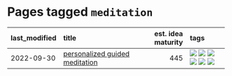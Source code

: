 # Pages tagged `meditation`

|last_modified|title|est. idea maturity|tags
|:---|:---|---:|:---|
|2022-09-30|[personalized guided meditation](../personalized-guided-meditation.md)|445|[![](https://img.shields.io/badge/tag-carp-8344b1)](../tags/carp.md) [![](https://img.shields.io/badge/tag-dataset-f05668)](../tags/dataset.md) [![](https://img.shields.io/badge/tag-experimental-af803c)](../tags/experimental.md) [![](https://img.shields.io/badge/tag-meditation-3a4f8e)](../tags/meditation.md) [![](https://img.shields.io/badge/tag-nlp-91514)](../tags/nlp.md) [![](https://img.shields.io/badge/tag-personalization-6984a1)](../tags/personalization.md)|